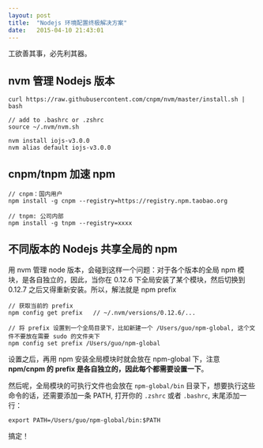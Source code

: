 ```yaml
---
layout: post
title:  "Nodejs 环境配置终极解决方案"
date:   2015-04-10 21:43:01
---
```


工欲善其事，必先利其器。

## nvm 管理 Nodejs 版本

```
curl https://raw.githubusercontent.com/cnpm/nvm/master/install.sh | bash

// add to .bashrc or .zshrc
source ~/.nvm/nvm.sh

nvm install iojs-v3.0.0
nvm alias default iojs-v3.0.0
```

## cnpm/tnpm 加速 npm

```
// cnpm：国内用户
npm install -g cnpm --registry=https://registry.npm.taobao.org

// tnpm: 公司内部
npm install -g tnpm --registry=xxxx
```

## 不同版本的 Nodejs 共享全局的 npm

用 nvm 管理 node 版本，会碰到这样一个问题：对于各个版本的全局 npm 模块，是各自独立的，因此，当你在 0.12.6 下全局安装了某个模块，然后切换到 0.12.7 之后又得重新安装。所以，解法就是 npm prefix

```
// 获取当前的 prefix
npm config get prefix   // ~/.nvm/versions/0.12.6/...

// 将 prefix 设置到一个全局目录下，比如新建一个 /Users/guo/npm-global, 这个文件不要放在需要 sudo 的文件夹下
npm config set prefix /Users/guo/npm-global
```

设置之后，再用 npm 安装全局模块时就会放在 npm-global 下，注意 **npm/cnpm 的 prefix 是各自独立的，因此每个都需要设置一下**。

然后呢，全局模块的可执行文件也会放在 `npm-global/bin` 目录下，想要执行这些命令的话，还需要添加一条 PATH, 打开你的 `.zshrc` 或者 `.bashrc`, 末尾添加一行：

```
export PATH=/Users/guo/npm-global/bin:$PATH
```

搞定！

